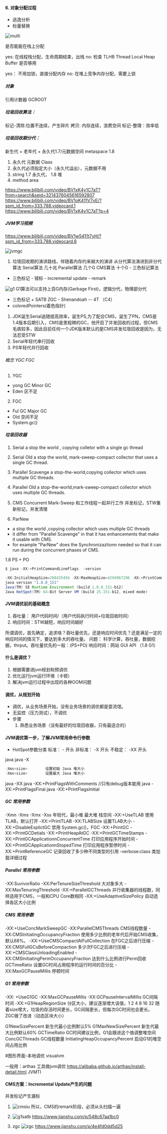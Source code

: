#### 6. 对象分配过程
 - 逃逸分析
 - 标量替换

![multi](./imgs/newobject.png)

是否能能在栈上分配 

yes: 在线程栈分配，生命周期结束，出栈
no: 检查 TLHB Thread Local Heap Buffer 是否够用

yes： 不用加锁，直接分配内存
no: 在堆上竞争内存分配，需要上锁


##### 对象
引用计数器
GCROOT
##### 垃圾回收算法：
标记-清除:位置不连续，产生碎片
拷贝: 内存连续，浪费空间
标记-整理：效率低

##### 垃圾回收期分代：
新生代 + 老年代 + 永久代1.7/元数据空间 metaspace 1.8 
1. 永久代 元数据 Class
2. 永久代必须指定大小（永久代溢出），元数据不用
3. string 1.7 永久代， 1.8 堆
4. method area

https://www.bilibili.com/video/BV1xK4y1C7aT?from=search&seid=3214376045616592807
https://www.bilibili.com/video/BV1oK411V7vE/?spm_id_from=333.788.videocard.1
https://www.bilibili.com/video/BV1xK4y1C7aT?p=4



##### JVM学习视频
https://www.bilibili.com/video/BV1w5411t7yH/?spm_id_from=333.788.videocard.6




![jvmgc](./imgs/jvmgc.png)

1. 垃圾回收期的演讲路线，伴随着内存约来越大的演讲
从分代算法演进到非分代算法
Serial算法 几十兆
Parallel算法 几个G
CMS算法 十个G - 三色标记算法
 - 三色标记 - 错标 - incremental update - remark 

![g1](./imgs/g1.png)
G1算法可以支持上百G内存(Garbage First)，逻辑分代，物理部分代
 - 三色标记  + SATB
ZGC - Shenandoah -- 4T
（C4）
 - coloredPointers(着色指针)


1. JDK诞生Serial追随提高效率，诞生PS,为了配合CMS，诞生了PN，CMS是1.4版本后期引入，CMS是里程碑的GC，他开启了并发回收的过程，但CMS毛病较多，因此目前任何一个JDK版本默认的是CMS并发垃圾回收是因为，无法忍受STW
2. Serial年轻代串行回收
3. PS年轻代并行回收


###### 概念 YGC FGC
1. YGC
  - yong GC Minor GC
  - Eden 区不足 
2. FGC
  - Ful GC Major GC
  - Old 空间不足
  - System.gc()


##### 垃圾回收器
1. Serial 
a stop the world , copying colletor with a single gc thread
2. Serial Old
a stop the world, mark-sweep-compact collector that uses a single GC thread.
3. Parallel Scavenge
a stop-the-world,copying collector which uses multiple GC threads.
4. Parallel Old
a stop-the-world,mark-sweep-compact collector which uses multiple GC threads.

5. CMS
Concurrent Mark-Sweep 和工作线程一起并行工作
并发标记，STW重新标记，并发清理

6. ParNew
 - a stop the world ,copying collector which
uses multiple GC threads
 - it differ from "Parallel Scavenge" in that it has enhancements that make it usable with CMS.
 - for example "ParNew" does the Synchronizaztionn needed so that it can run during the concurrent phases of CMS.
  
  
1.8  PS + PO

```java
$ java -XX:+PrintCommandLineFlags  -version

-XX:InitialHeapSize=268435456 -XX:MaxHeapSize=4294967296 -XX:+PrintCommandLineFlags -XX:+UseCompressedClassPointers -XX:+UseCompressedOops -XX:+UseParallelGC 
java version "1.8.0_151"
Java(TM) SE Runtime Environment (build 1.8.0_151-b12)
Java HotSpot(TM) 64-Bit Server VM (build 25.151-b12, mixed mode)

```

 


#### JVM调优前的基础概念
1. 吞吐量： 用户代码时间/（用户代码执行时间+垃圾回收时间）
2. 响应时间：STW越短，响应时间越好

所谓调优，首先确定，追求啥？吞吐量优先，还是响应时间优先？还是满足一定的响应时间的情况下，要达到多大的吞吐量。
问题：
科学计算，吞吐量，数据挖掘，thrput。吞吐量优先的一般：(PS+PO)
响应时间：网站 GUI API （1.8 G1）

#### 什么是调优？
1. 根据需要进jvm规划和预调优
2. 优化运行jvm运行环境（卡顿）
3. 解决jvm运行过程中出现的各种OOM问题

#### 调优，从规划开始
- 调优，从业务场景开始，没有业务场景的调优都是耍流氓。
- 无监控（压力测试），不调优
- 步骤
  1. 熟悉业务场景（没有最好的垃圾回收器，只有最适合的）


#### JVM调优第一步，了解JVM常用命令行参数
- HotSpot参数分类
  标准： - 开头
  非标准： -X 开头
  不稳定： -XX 开头

java
java -X 
```java
-Xms<size>        设置初始 Java 堆大小
-Xmx<size>        设置最大 Java 堆大小
```
java -XX
java -XX:+PrintFlagsWithComments //只有debug版本能用
java -XX:+PrintFlagsFinal
java -XX:+PrintFlagsInitial


##### GC 常用参数
-Xmn -Xms -Xmx -Xss
年轻代，最小堆 最大堆 栈空间
-XX:+UseTLAB
使用TLAB，默认打开
-XX:+PrintTLAB
-XX:TLABSize
设置TLAB大小
-XX:+DisableExplictGC
禁用 System.gc()，FGC
-XX:+PrintGC
-XX:+PrintGCDetials
-XX:+PrintHeapAtGC
-XX:+PrintGCTimeStamps
-XX:+PrintGCApplicationnConcurrentTime
打印应用程序开始时间
-XX:+PrintGCApplicationnStopedTime
打印应用程序暂停时间
-XX:+PrintReferenceGC
记录回收了多少种不同类型的引用
-verbose:class
类加载详细过程

##### Parallel 常用参数
-XX:SuvivorRatio
-XX:PerTenureSizeThreshold
大对象多大
-XX:MaxTenuringThreshold
-XX:+ParallelGCThreads
并行收集器的线程数，同样适用于CMS，一般和CPU Core数相同
-XX:+UseAdaptiveSizePolicy
自动选择各区大小比例
##### CMS  常用参数
-XX:+UseConcMarkSweepGC
-XX:ParallelCMSThreads
CMS线程数量
-XX:CMSInitiatingOccupancyFraction
使用多少比例的老年代后开始CMS收集，默认68%。
-XX:+UseCMSCompactAtFullCollection
在FGC之后进行压缩
-XX:CMSFullGCsBeforeCompaction
多少次FGC之后进行压缩
-XX:+CMSClassUnloadingEnabled
-XX:CMSInitiatingPermOccupancyFraction
达到什么比例进行Perm回收
GCTimeRatio
设置GC时间占用程序的运行时间的百分比
-XX:MaxGCPauseMillis
停顿时间
##### G1 常用参数
-XX: +UseG1GC
-XX:MaxGCPauseMillis
-XX:GCPauseIntervalMillis
GC间隔时间
-XX:+G1HeapRegionSize
分区大小，建议逐渐增大该值，1 2 4 8 16 32 
随着size增大，垃圾的存活时间更长，GC间隔更长，但每次GC时间也会更长。
ZGC做了改进（动态区块大小）

G1NewSizePercent
新生代最小比例默认5%
G1MaxNewSizePercent
新生代最大比例默认60%
GCTimeRatio
GC时间建议比例，G1会跟进这个值调整堆空间
ConcGCThreads
GC线程数量
InitiatingHeapOccupancyPercent
启动G1的堆空间占用比例



#图形界面-本地调优
visualvm

一般用：arthas 工具做jvm调优
https://alibaba.github.io/arthas/install-detail.html
JVMTI


#### CMS方案：Incremental Update产生的问题
并发标记产生漏标
1. ![cmsiu](./imgs/cmsiu.png)
所以，CMS的remark阶段，必须从头扫描一遍
2. ![g1satb](./img/g1satb.png)
https://www.jianshu.com/p/548c67aa1bc0

3. zgc
![zgc](./img/zgc.png)
https://www.jianshu.com/p/4e4fd0dd5d25
